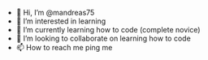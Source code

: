 - 👋 Hi, I’m @mandreas75
- 👀 I’m interested in learning
- 🌱 I’m currently learning how to code (complete novice)
- 💞️ I’m looking to collaborate on learning how to code
- 📫 How to reach me ping me

<!---
mandreas75/mandreas75 is a ✨ special ✨ repository because its `README.md` (this file) appears on your GitHub profile.
You can click the Preview link to take a look at your changes.
--->
